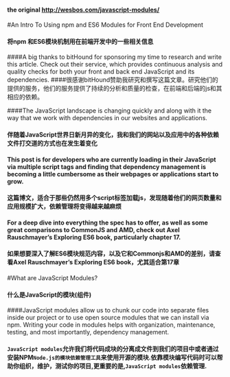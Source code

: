 #### the original http://wesbos.com/javascript-modules/
#An Intro To Using npm and ES6 Modules for Front End Development
#### 将npm 和ES6模块机制用在前端开发中的一些相关信息

####A big thanks to bitHound for sponsoring my time to research and write this article. Check out their service, which provides continuous analysis and quality checks for both your front and back end JavaScript and its dependencies.
####很感谢bitHound赞助我研究和撰写这篇文章。研究他们的提供的服务，他们的服务提供了持续的分析和质量的检查，在前端和后端的js和其相应的依赖。

####The JavaScript landscape is changing quickly and along with it the way that we work with dependencies in our websites and applications.
#### 伴随着JavaScript世界日新月异的变化，我和我们的网站以及应用中的各种依赖文件打交道的方式也在发生着变化

#### This post is for developers who are currently loading in their JavaScript via multiple script tags and finding that dependency management is becoming a little cumbersome as their webpages or applications start to grow.
#### 这篇博文，适合于那些仍然用多个script标签加载js，发现随着他们的网页数量和应用规模扩大，依赖管理将变得越来越麻烦

#### For a deep dive into everything the spec has to offer, as well as some great comparisons to CommonJS and AMD, check out Axel Rauschmayer’s Exploring ES6 book, particularly chapter 17.
#### 如果想要深入了解ES6模块规范内容，以及它和Commonjs和AMD的差别，请查看Axel Rauschmayer’s Exploring ES6 book，尤其适合第17章

#What are JavaScript Modules?
#### 什么是JavaScript的模块(组件)

####JavaScript modules allow us to chunk our code into separate files inside our project or to use open source modules that we can install via npm. Writing your code in modules helps with organization, maintenance, testing, and most importantly, dependency management.
#### `JavaScript modules`允许我们将代码成块的分离成文件到我们的项目中或者通过安装NPM`Node.js的模块依赖管理工具`来使用开源的模块.依靠模块编写代码时可以帮助你组织，维护，测试你的项目,更重要的是,`JavaScript modules`依赖管理.
